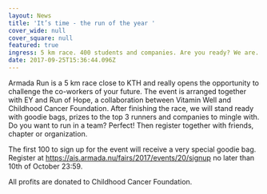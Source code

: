 ```yaml
---
layout: News
title: 'It’s time - the run of the year '
cover_wide: null
cover_square: null
featured: true
ingress: 5 km race. 400 students and companies. Are you ready? We are.
date: 2017-09-25T15:36:44.096Z
---
```

Armada Run is a 5 km race close to KTH and really opens the opportunity to challenge the co-workers of your future. The event is arranged together with EY and Run of Hope, a collaboration between Vitamin Well and Childhood Cancer Foundation. After finishing the race, we will stand ready with goodie bags, prizes to the top 3 runners and companies to mingle with. Do you want to run in a team? Perfect! Then register together with friends, chapter or organization. 

The first 100 to sign up for the event will receive a very special goodie bag. Register at https://ais.armada.nu/fairs/2017/events/20/signup no later than 10th of October 23:59. 

All profits are donated to Childhood Cancer Foundation. 



